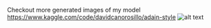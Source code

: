 Checkout more generated images of my model https://www.kaggle.com/code/davidcanorosillo/adain-style
![alt text](https://github.com/DavidCanoRosillo/GANS/blob/master/style_transfer_ADAIN/results/Screenshot%202022-03-21%20at%2013.44.45.png)
